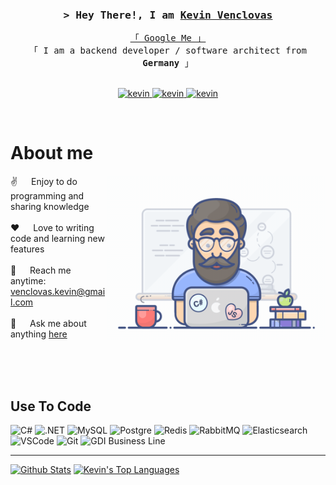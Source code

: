<!-- Intro  -->
<h3 align="center">
        <samp>&gt; Hey There!, I am
                <b><a target="_blank" href="#">Kevin Venclovas</a></b>
        </samp>
</h3>


<p align="center"> 
  <samp>
    <a href="https://www.google.com/search?q=Kevin+Venclovas">「 Google Me 」</a>
    <br>
    「 I am a backend developer / software architect from <b>Germany</b> 」
    <br>
    <br>
  </samp>
</p>

<p align="center">
 <a href="https://www.linkedin.com/in/kevin-venclovas-58ba39128" target="_blank">
  <img src="https://img.shields.io/badge/LinkedIn-0077B5?style=for-the-badge&logo=linkedin&logoColor=white" alt="kevin"/>
 </a>
 <a href="https://www.xing.com/profile/Kevin_Venclovas" target="_blank">
  <img src="https://img.shields.io/badge/Xing-0698A0?style=for-the-badge&logo=xing&logoColor=white" alt="kevin"/>
 </a>
 <a href="https://www.instagram.com/c_kev_" target="_blank">
  <img src="https://img.shields.io/badge/Instagram-fe4164?style=for-the-badge&logo=instagram&logoColor=white" alt="kevin" />
 </a> 
</p>
<br />

<!-- About Section -->
 # About me
 
<p>
 <img align="right" width="350" src="/assets/programmer.gif" alt="Coding gif" />
  
 ✌️ &emsp; Enjoy to do programming and sharing knowledge <br/><br/>
 ❤️ &emsp; Love to writing code and learning new features<br/><br/>
 📧 &emsp; Reach me anytime: venclovas.kevin@gmail.com<br/><br/>
 💬 &emsp; Ask me about anything [here](https://github.com/kevinvenclovas/kevinvenclovas/issues)

</p>
<br/>
<br/>
<br/>

## Use To Code

![C#](https://img.shields.io/badge/c%23-593D88.svg?style=for-the-badge&logo=csharp&logoColor=white&labelColor=black)
![.NET](https://img.shields.io/badge/.NET-5027d5.svg?style=for-the-badge&logo=.NET&logoColor=white&labelColor=black)
![MySQL](https://img.shields.io/badge/MySQL-e79b21.svg?style=for-the-badge&logo=MySQL&logoColor=white&labelColor=black)
![Postgre](https://img.shields.io/badge/Postgre-386595.svg?style=for-the-badge&logo=PostgreSQL&logoColor=white&labelColor=black)
![Redis](https://img.shields.io/badge/Redis-c83632.svg?style=for-the-badge&logo=redis&logoColor=white&labelColor=black)
![RabbitMQ](https://img.shields.io/badge/RabbitMQ-f76808.svg?style=for-the-badge&logo=rabbitmq&logoColor=white&labelColor=black)
![Elasticsearch](https://img.shields.io/badge/Elasticsearch-44c0b2.svg?style=for-the-badge&logo=elasticsearch&logoColor=white&labelColor=black)
![VSCode](https://img.shields.io/badge/Visual_Studio-0078d7?style=for-the-badge&logo=visual%20studio&logoColor=white&labelColor=black)
![Git](https://img.shields.io/badge/Git-F05032?style=for-the-badge&logo=git&logoColor=white&labelColor=black)
![GDI Business Line](https://img.shields.io/badge/GDI_Business_Line-black?style=for-the-badge&logo=&logoColor=white&labelColor=black)

<hr/>

<!-- <p align="center">
  <a href="https://github.com/kevinvenclovas">
    <img src="https://github-readme-streak-stats.herokuapp.com/?user=kevinvenclovas&theme=radical&border=7F3FBF&background=0D1117" alt="GitHub streak"/>
  </a>
</p> --> 

<!-- <p align="center">
  <a href="https://github.com/kevinvenclovas">
    <img src="https://github-profile-summary-cards.vercel.app/api/cards/profile-details?username=kevinvenclovas&theme=radical" alt="GitHub Contribution"/>
  </a>
</p> -->

<a> 
    <a href="https://github.com/kevinvenclovas"><img alt="Github Stats" src="https://denvercoder1-github-readme-stats.vercel.app/api?username=kevinvenclovas&show_icons=true&count_private=true&theme=react&border_color=7F3FBF&bg_color=0D1117&title_color=F85D7F&icon_color=F8D866" height="192px" width="49.5%"/></a>
    <a href="https://github.com/kevinvenclovas"><img alt="Kevin's Top Languages" src="https://denvercoder1-github-readme-stats.vercel.app/api/top-langs/?username=kevinvenclovas&langs_count=8&layout=compact&theme=react&border_color=7F3FBF&bg_color=0D1117&title_color=F85D7F&icon_color=F8D866" height="192px" width="49.5%"/></a>

  <br/>
</a>
